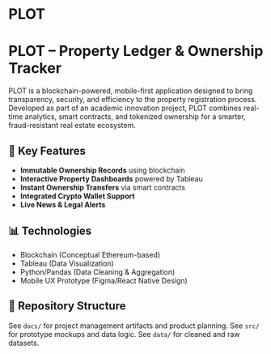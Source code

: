 # PLOT

# PLOT – Property Ledger & Ownership Tracker

PLOT is a blockchain-powered, mobile-first application designed to bring transparency, security, and efficiency to the property registration process. Developed as part of an academic innovation project, PLOT combines real-time analytics, smart contracts, and tokenized ownership for a smarter, fraud-resistant real estate ecosystem.

## 🚀 Key Features
- **Immutable Ownership Records** using blockchain
- **Interactive Property Dashboards** powered by Tableau
- **Instant Ownership Transfers** via smart contracts
- **Integrated Crypto Wallet Support**
- **Live News & Legal Alerts**

## 📊 Technologies
- Blockchain (Conceptual Ethereum-based)
- Tableau (Data Visualization)
- Python/Pandas (Data Cleaning & Aggregation)
- Mobile UX Prototype (Figma/React Native Design)

## 📁 Repository Structure
See `docs/` for project management artifacts and product planning.
See `src/` for prototype mockups and data logic.
See `data/` for cleaned and raw datasets.
